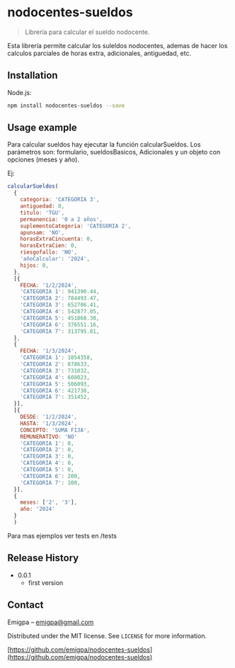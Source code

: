 # nodocentes-sueldos
> Librería para calcular el sueldo nodocente.

Esta librería permite calcular los suleldos nodocentes, ademas de hacer los calculos parciales de horas extra, adicionales, antiguedad, etc.

## Installation

Node.js:

```sh
npm install nodocentes-sueldos --save
```


## Usage example

Para calcular sueldos hay ejecutar la función calcularSueldos.
Los parámetros son: formulario, sueldosBasicos, Adicionales y un objeto con opciones (meses y año).

Ej:

```js
calcularSueldos(
  {
    categoria: 'CATEGORIA 3',
    antiguedad: 0,
    titulo: 'TGU',
    permanencia: '0 a 2 años',
    suplementoCategoria: 'CATEGORIA 2',
    apunsam: 'NO',
    horasExtraCincuenta: 0,
    horasExtraCien: 0,
    riesgofallo: 'NO',
    'añoCalcular': '2024',
    hijos: 0,
  },
  [{
    FECHA: '1/2/2024',
    'CATEGORIA 1': 941390.44,
    'CATEGORIA 2': 784493.47,
    'CATEGORIA 3': 652706.41,
    'CATEGORIA 4': 542877.05,
    'CATEGORIA 5': 451868.38,
    'CATEGORIA 6': 376551.16,
    'CATEGORIA 7': 313795.81,
  },
  {
    FECHA: '1/3/2024',
    'CATEGORIA 1': 1054358,
    'CATEGORIA 2': 878633,
    'CATEGORIA 3': 731032,
    'CATEGORIA 4': 608023,
    'CATEGORIA 5': 506093,
    'CATEGORIA 6': 421738,
    'CATEGORIA 7': 351452,
  }],
  [{
    DESDE: '1/2/2024',
    HASTA: '1/3/2024',
    CONCEPTO: 'SUMA FIJA',
    REMUNERATIVO: 'NO'
    'CATEGORIA 1': 0,
    'CATEGORIA 2': 0,
    'CATEGORIA 3': 0,
    'CATEGORIA 4': 0,
    'CATEGORIA 5': 0,
    'CATEGORIA 6': 200,
    'CATEGORIA 7': 100,
  }],
  {
    meses: ['2', '3'],
    año: '2024'
  }
  )
```

Para mas ejemplos ver tests en /tests

## Release History

* 0.0.1
    * first version

## Contact

Emigpa – emigpa@gmail.com

Distributed under the MIT license. See ``LICENSE`` for more information.

[https://github.com/emigpa/nodocentes-sueldos](https://github.com/emigpa/nodocentes-sueldos)

